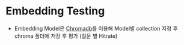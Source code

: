 # Embedding Testing

- Embedding Model은 [Chromadb](https://docs.trychroma.com)를 이용해 Model별 collection 지정 후 chroma 폴더에 저장 후 평가 (질문 별 Hitrate)

